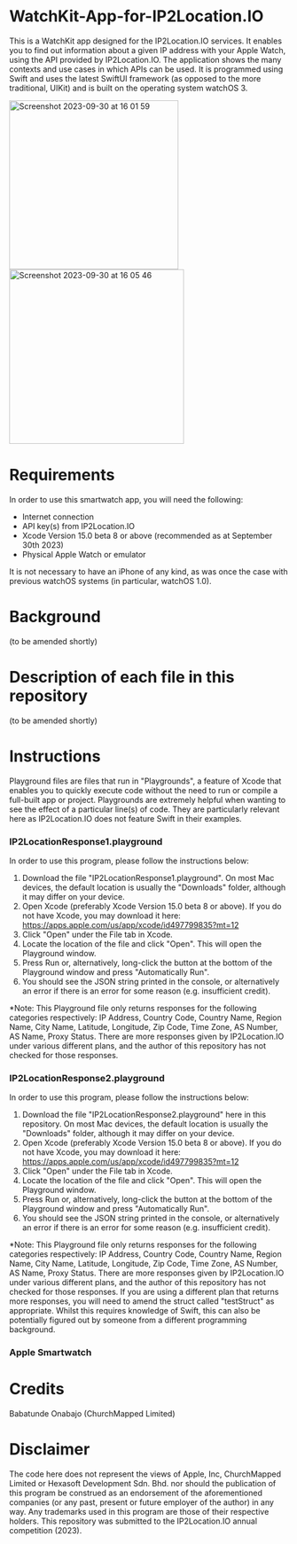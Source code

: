 # WatchKit-App-for-IP2Location.IO
This is a WatchKit app designed for the IP2Location.IO services. It enables you to find out information about a given IP address with your Apple Watch, using the API provided by IP2Location.IO. The application shows the many contexts and use cases in which APIs can be used. It is programmed using Swift and uses the latest SwiftUI framework (as opposed to the more traditional, UIKit) and is built on the operating system watchOS 3.

<img width="305" alt="Screenshot 2023-09-30 at 16 01 59" src="https://github.com/BabatundeOnabajo/WatchKit-App-for-IP2Location.IO/assets/36359216/354ff935-c61e-447d-9732-cff0c96f5f57">
<img width="315" alt="Screenshot 2023-09-30 at 16 05 46" src="https://github.com/BabatundeOnabajo/WatchKit-App-for-IP2Location.IO/assets/36359216/305fece5-65fb-4ee1-8500-f096fb1bb4e1">


# Requirements
In order to use this smartwatch app, you will need the following:
* Internet connection
* API key(s) from IP2Location.IO
* Xcode Version 15.0 beta 8 or above (recommended as at September 30th 2023)
* Physical Apple Watch or emulator

It is not necessary to have an iPhone of any kind, as was once the case with previous watchOS systems (in particular, watchOS 1.0).

# Background
(to be amended shortly)

# Description of each file in this repository
(to be amended shortly)

# Instructions
Playground files are files that run in "Playgrounds", a feature of Xcode that enables you to quickly execute code without the need to run or compile a full-built app or project. Playgrounds are extremely helpful when wanting to see the effect of a particular line(s) of code. They are particularly relevant here as IP2Location.IO does not feature Swift in their examples. 
### IP2LocationResponse1.playground
In order to use this program, please follow the instructions below:
1. Download the file "IP2LocationResponse1.playground". On most Mac devices, the default location is usually the "Downloads" folder, although it may differ on your device.
2. Open Xcode (preferably Xcode Version 15.0 beta 8 or above). If you do not have Xcode, you may download it here: https://apps.apple.com/us/app/xcode/id497799835?mt=12 
3. Click "Open" under the File tab in Xcode.
4. Locate the location of the file and click "Open". This will open the Playground window.
5. Press Run or, alternatively, long-click the button at the bottom of the Playground window and press "Automatically Run".
6. You should see the JSON string printed in the console, or alternatively an error if there is an error for some reason (e.g. insufficient credit).

*Note: This Playground file only returns responses for the following categories respectively: IP Address, Country Code, Country Name, Region Name, City Name, Latitude, Longitude, Zip Code, Time Zone, AS Number, AS Name, Proxy Status. There are more responses given by IP2Location.IO under various different plans, and the author of this repository has not checked for those responses. 

### IP2LocationResponse2.playground
In order to use this program, please follow the instructions below:
1. Download the file "IP2LocationResponse2.playground" here in this repository. On most Mac devices, the default location is usually the "Downloads" folder, although it may differ on your device.
2. Open Xcode (preferably Xcode Version 15.0 beta 8 or above). If you do not have Xcode, you may download it here: https://apps.apple.com/us/app/xcode/id497799835?mt=12
3. Click "Open" under the File tab in Xcode.
4. Locate the location of the file and click "Open". This will open the Playground window.
5. Press Run or, alternatively, long-click the button at the bottom of the Playground window and press "Automatically Run".
6. You should see the JSON string printed in the console, or alternatively an error if there is an error for some reason (e.g. insufficient credit).

*Note: This Playground file only returns responses for the following categories respectively: IP Address, Country Code, Country Name, Region Name, City Name, Latitude, Longitude, Zip Code, Time Zone, AS Number, AS Name, Proxy Status. There are more responses given by IP2Location.IO under various different plans, and the author of this repository has not checked for those responses. If you are using a different plan that returns more responses, you will need to amend the struct called "testStruct" as appropriate. Whilst this requires knowledge of Swift, this can also be potentially figured out by someone from a different programming background. 

### Apple Smartwatch

# Credits
Babatunde Onabajo (ChurchMapped Limited)

# Disclaimer
The code here does not represent the views of Apple, Inc, ChurchMapped Limited or Hexasoft Development Sdn. Bhd. nor should the publication of this program be construed as an endorsement of the aforementioned companies (or any past, present or future employer of the author) in any way. Any trademarks used in this program are those of their respective holders. This repository was submitted to the IP2Location.IO annual competition (2023). 
